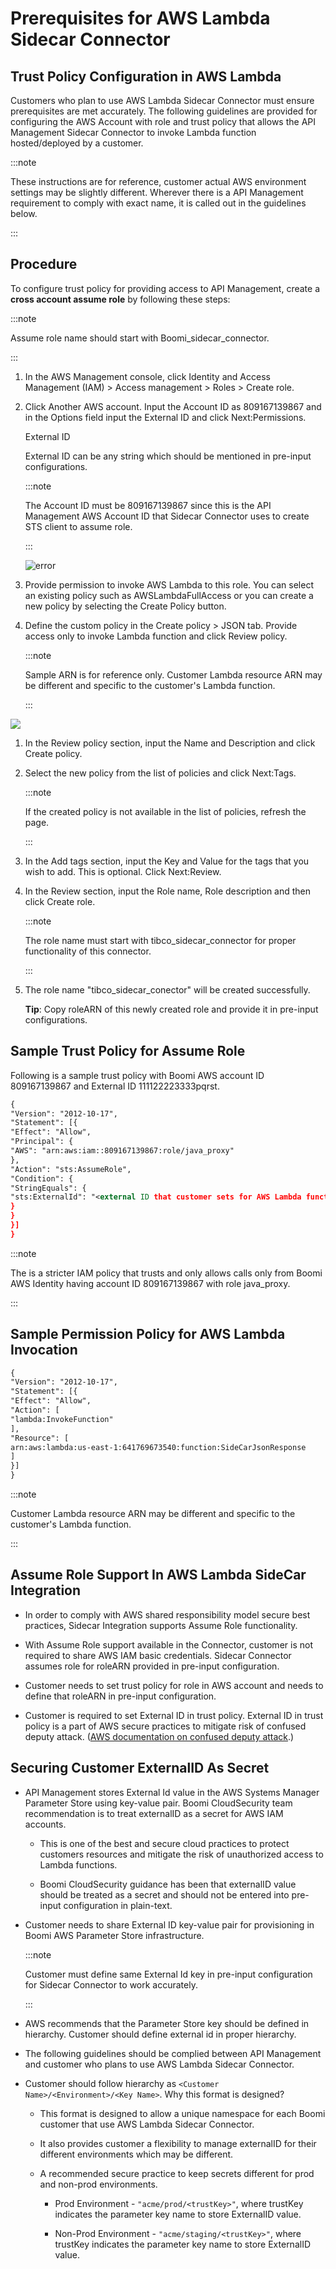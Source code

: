 ﻿---
sidebar_position: 2
---

# Prerequisites for AWS Lambda Sidecar Connector

<head>
  <meta name="guidename" content="API Management"/>
  <meta name="context" content="GUID-7a76a5d8-962b-4a6a-996a-eec3c2d83f84"/>
</head>

## Trust Policy Configuration in AWS Lambda

Customers who plan to use AWS Lambda Sidecar Connector must ensure prerequisites are met accurately. The following guidelines are provided for configuring the AWS Account with role and trust policy that allows the API Management Sidecar Connector to invoke Lambda function hosted/deployed by a customer. 

:::note

These instructions are for reference, customer actual AWS environment settings may be slightly different. Wherever there is a API Management requirement to comply with exact name, it is called out in the guidelines below. 

:::

## Procedure

To configure trust policy for providing access to API Management, create a **cross account assume role** by following these steps: 

:::note

Assume role name should start with Boomi\_sidecar\_connector. 

:::

1. In the AWS Management console, click Identity and Access Management (IAM) > Access management > Roles > Create role. 

1. Click Another AWS account. Input the Account ID as 809167139867 and in the Options field input the External ID and click Next:Permissions. 

   External ID 

   External ID can be any string which should be mentioned in pre-input configurations. 

   :::note
   
   The Account ID must be 809167139867 since this is the API Management AWS Account ID that Sidecar Connector uses to create STS client to assume role. 

   :::

   ![error](../../../../Images/pre_requisites_trust_policy_configuration_in-aws_lambda_step2.jpg)

1. Provide permission to invoke AWS Lambda to this role. You can select an existing policy such as AWSLambdaFullAccess or you can create a new policy by selecting the Create Policy button. 

1. Define the custom policy in the Create policy > JSON tab. Provide access only to invoke Lambda function and click Review policy. 

   :::note
   
   Sample ARN is for reference only. Customer Lambda resource ARN may be different and specific to the customer's Lambda function. 

   :::

![](../../../../Images/assume_role_updated_invoke_policy.png)

1. In the Review policy section, input the Name and Description and click Create policy. 

1. Select the new policy from the list of policies and click Next:Tags. 

   :::note
   
   If the created policy is not available in the list of policies, refresh the page. 

   :::

1. In the Add tags section, input the Key and Value for the tags that you wish to add. This is optional. Click Next:Review. 

1. In the Review section, input the Role name, Role description and then click Create role. 

   :::note
   
   The role name must start with tibco\_sidecar\_connector for proper functionality of this connector. 

   :::

1. The role name "tibco\_sidecar\_conector" will be created successfully. 

   **Tip**: Copy roleARN of this newly created role and provide it in pre-input configurations. 

## Sample Trust Policy for Assume Role

Following is a sample trust policy with Boomi AWS account ID 809167139867 and External ID 111122223333pqrst. 

```xml
{
"Version": "2012-10-17",
"Statement": [{
"Effect": "Allow",
"Principal": {
"AWS": "arn:aws:iam::809167139867:role/java_proxy"
},
"Action": "sts:AssumeRole",
"Condition": {
"StringEquals": {
"sts:ExternalId": "<external ID that customer sets for AWS Lambda function >"
}
}
}]
}
```

:::note

The is a stricter IAM policy that trusts and only allows calls only from Boomi AWS Identity having account ID 809167139867 with role java\_proxy. 

:::

## Sample Permission Policy for AWS Lambda Invocation

```xml
{
"Version": "2012-10-17",
"Statement": [{
"Effect": "Allow",
"Action": [
"lambda:InvokeFunction"
],
"Resource": [
arn:aws:lambda:us-east-1:641769673540:function:SideCarJsonResponse
]
}]
}
```

:::note

Customer Lambda resource ARN may be different and specific to the customer's Lambda function.

:::

## Assume Role Support In AWS Lambda SideCar Integration

- In order to comply with AWS shared responsibility model secure best practices, Sidecar Integration supports Assume Role functionality. 

- With Assume Role support available in the Connector, customer is not required to share AWS IAM basic credentials. Sidecar Connector assumes role for roleARN provided in pre-input configuration.

- Customer needs to set trust policy for role in AWS account and needs to define that roleARN in pre-input configuration. 

- Customer is required to set External ID in trust policy. External ID in trust policy is a part of AWS secure practices to mitigate risk of confused deputy attack. ([AWS documentation on confused deputy attack](https://docs.aws.amazon.com/IAM/latest/UserGuide/id_roles_create_for-user_externalid.html).) 

## Securing Customer ExternalID As Secret

- API Management stores External Id value in the AWS Systems Manager Parameter Store using key-value pair. Boomi CloudSecurity team recommendation is to treat externalID as a secret for AWS IAM accounts. 

  - This is one of the best and secure cloud practices to protect customers resources and mitigate the risk of unauthorized access to Lambda functions. 

  - Boomi CloudSecurity guidance has been that externalID value should be treated as a secret and should not be entered into pre-input configuration in plain-text. 

- Customer needs to share External ID key-value pair for provisioning in Boomi AWS Parameter Store infrastructure. 

  :::note
  
  Customer must define same External Id key in pre-input configuration for Sidecar Connector to work accurately.

  ::: 

- AWS recommends that the Parameter Store key should be defined in hierarchy. Customer should define external id in proper hierarchy. 

- The following guidelines should be complied between API Management and customer who plans to use AWS Lambda Sidecar Connector.

- Customer should follow hierarchy as `<Customer Name>/<Environment>/<Key Name>`. Why this format is designed? 

  - This format is designed to allow a unique namespace for each Boomi customer that use AWS Lambda Sidecar Connector.

  - It also provides customer a flexibility to manage externalID for their different environments which may be different. 

  - A recommended secure practice to keep secrets different for prod and non-prod environments. 

    - Prod Environment - `"acme/prod/<trustKey>"`, where trustKey indicates the parameter key name to store ExternalID value. 

    - Non-Prod Environment - `"acme/staging/<trustKey>"`, where trustKey indicates the parameter key name to store ExternalID value. 
